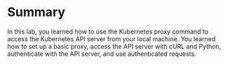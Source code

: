 # Summary

In this lab, you learned how to use the Kubernetes proxy command to access the Kubernetes API server from your local machine. You learned how to set up a basic proxy, access the API server with cURL and Python, authenticate with the API server, and use authenticated requests.
